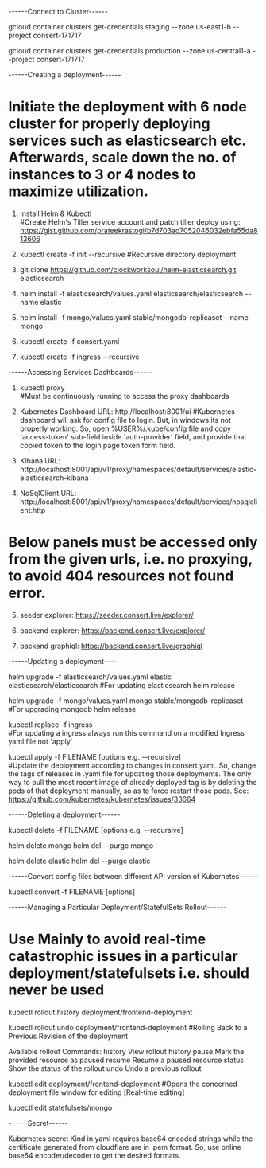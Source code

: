 ------Connect to Cluster------

gcloud container clusters get-credentials staging --zone us-east1-b --project consert-171717

gcloud container clusters get-credentials production --zone us-central1-a --project consert-171717

------Creating a deployment------
# Initiate the deployment with 6 node cluster for properly deploying services such as elasticsearch etc.       Afterwards, scale down the no. of instances to 3 or 4 nodes to maximize utilization.

1. Install Helm & Kubectl   
#Create Helm's Tiller service account and patch tiller deploy using: https://gist.github.com/prateekrastogi/b7d703ad7052046032ebfa55da813606  

2. kubectl create -f init --recursive         #Recursive directory deployment

3. git clone https://github.com/clockworksoul/helm-elasticsearch.git elasticsearch

4. helm install -f elasticsearch/values.yaml elasticsearch/elasticsearch --name elastic

5. helm install -f mongo/values.yaml stable/mongodb-replicaset --name mongo

6. kubectl create -f consert.yaml

7. kubectl create -f ingress --recursive

------Accessing Services Dashboards------

1. kubectl proxy                       
    #Must be continuously running to access the proxy dashboards

2. Kubernetes Dashboard URL: http://localhost:8001/ui
    #Kubernetes dashboard will ask for config file to login. But, in windows its not properly working. So, open %USER%/.kube/config file and copy 'access-token' sub-field inside 'auth-provider' field, and provide that copied token to the login page token form field.

3. Kibana URL: http://localhost:8001/api/v1/proxy/namespaces/default/services/elastic-elasticsearch-kibana

4. NoSqlClient URL: http://localhost:8001/api/v1/proxy/namespaces/default/services/nosqlclient:http

# Below panels must be accessed only from the given urls, i.e. no proxying, to avoid 404 resources not found error.
5. seeder explorer: https://seeder.consert.live/explorer/

6. backend explorer: https://backend.consert.live/explorer/

7. backend graphiql: https://backend.consert.live/graphiql 

------Updating a deployment----

helm upgrade -f elasticsearch/values.yaml elastic elasticsearch/elasticsearch
#For updating elasticsearch helm release

helm upgrade -f mongo/values.yaml mongo stable/mongodb-replicaset
#For upgrading mongodb helm release 

kubectl replace -f ingress                    
#For updating a ingress always run this command on a modified Ingress yaml file not 'apply'

kubectl apply -f FILENAME [options e.g. --recursive]                 
#Update the deployment according to changes in consert.yaml. So, change the tags of releases in .yaml file for updating those deployments. The only way to pull the most recent image of already deployed tag is by deleting the pods of that deployment manually, so as to force restart those pods. See: https://github.com/kubernetes/kubernetes/issues/33664 

------Deleting a deployment------

kubectl delete -f FILENAME [options e.g. --recursive]

helm delete mongo
helm del --purge mongo

helm delete elastic
helm del --purge elastic

------Convert config files between different API version of Kubernetes------

kubectl convert -f FILENAME [options]


------Managing a Particular Deployment/StatefulSets Rollout------

# Use Mainly to avoid real-time catastrophic issues in a particular deployment/statefulsets i.e.     should never be used

kubectl rollout history deployment/frontend-deployment

kubectl rollout undo deployment/frontend-deployment   #Rolling Back to a Previous Revision of the deployment

Available rollout Commands:
  history     View rollout history
  pause       Mark the provided resource as paused
  resume      Resume a paused resource
  status      Show the status of the rollout
  undo        Undo a previous rollout

kubectl edit deployment/frontend-deployment      #Opens the concerned deployment file window for editing [Real-time editing]

kubectl edit statefulsets/mongo


------Secret------

Kubernetes secret Kind in yaml requires base64 encoded strings while the certificate generated from cloudflare are in .pem format.
So, use online base64 encoder/decoder to get the desired formats.
